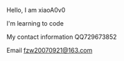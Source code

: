 Hello, I am xiaoA0v0

I'm learning to code

My contact information QQ729673852

Email fzw20070921@163.com
